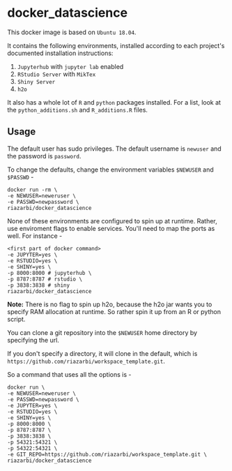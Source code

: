 # docker_datascience

This docker image is based on `Ubuntu 18.04`.

It contains the following environments, installed according to each project's documented installation instructions:

1. `Jupyterhub` with `jupyter lab` enabled
2. `RStudio Server` with `MikTex`
3. `Shiny Server`
4. `h2o`

It also has a whole lot of `R` and `python` packages installed. For a list, look at the `python_additions.sh` and `R_additions.R` files.

## Usage

The default user has sudo privileges. The default username is `newuser` and the password is `password`.

To change the defaults, change the environment variables `$NEWUSER` and `$PASSWD` -

```
docker run -rm \
-e NEWUSER=neweruser \
-e PASSWD=newpassword \
riazarbi/docker_datascience
```

None of these environments are configured to spin up at runtime. Rather, use enviroment flags to enable services. You'll need to map the ports as well. For instance -

```
<first part of docker command>
-e JUPYTER=yes \
-e RSTUDIO=yes \
-e SHINY=yes \
-p 8000:8000 # jupyterhub \
-p 8787:8787 # rstudio \
-p 3838:3838 # shiny
riazarbi/docker_datascience
```

**Note:** There is no flag to spin up h2o, because the h2o jar wants you to specify RAM allocation at runtime. So rather spin it up from an R or python script.

You can clone a git repository into the `$NEWUSER` home directory by specifying the url. 

If you don't specify a directory, it will clone in the default, which is `https://github.com/riazarbi/workspace_template.git`.

So a command that uses all the options is - 

```
docker run \
-e NEWUSER=neweruser \
-e PASSWD=newpassword \
-e JUPYTER=yes \
-e RSTUDIO=yes \
-e SHINY=yes \
-p 8000:8000 \
-p 8787:8787 \
-p 3838:3838 \
-p 54321:54321 \
-p 54322:54321 \
-e GIT_REPO=https://github.com/riazarbi/workspace_template.git \
riazarbi/docker_datascience
```

